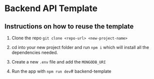 # Backend API Template

## Instructions on how to reuse the template 

1. Clone the repo `git clone <repo-url> <new-project-name>`

2. cd into your new project folder and run `npm i` which will install all the dependencies needed.

3. Create a new `.env` file and add the  `MONGODB_URI`

4. Run the app with `npm run dev`# backend-template
